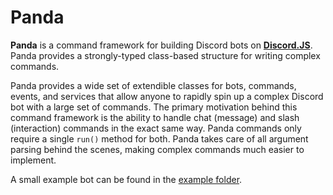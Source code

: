 # Panda
**Panda** is a command framework for building Discord bots on **[Discord.JS](https://discord.js.org/)**. Panda provides a strongly-typed class-based structure for writing complex commands.


Panda provides a wide set of extendible classes for bots, commands, events, and services that allow anyone to rapidly spin up a complex Discord bot with a large set of commands. The primary motivation behind this command framework is the ability to handle chat (message) and slash (interaction) commands in the exact same way. Panda commands only require a single `run()` method for both. Panda takes care of all argument parsing behind the scenes, making complex commands much easier to implement.

A small example bot can be found in the [example folder](https://github.com/jackson-nestelroad/panda/tree/main/example).
